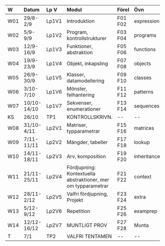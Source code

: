 | W   | Datum       | Lp V  | Modul | Förel   | Övn         | Lab         |
|:----|:------------|:------|:--|:--------|:------------|:------------|
| W01 | 29/8-2/9    | Lp1V1 | Introduktion | F01 F02 | expressions | kojo        |
| W02 | 5/9-9/9     | Lp1V2 | Program, kontrollstrukturer | F03 F04 | programs    | --          |
| W03 | 12/9-16/9   | Lp1V3 | Funktioner, abstraktion | F05 F06 | functions   | irritext    |
| W04 | 19/9-23/9   | Lp1V4 | Objekt, inkapsling | F07 F08 | objects     | blockmole   |
| W05 | 26/9-30/9   | Lp1V5 | Klasser, datamodellering | F09 F10 | classes     | --          |
| W06 | 3/10-7/10   | Lp1V6 | Mönster, felhantering | F11 F12 | patterns    | blockbattle |
| W07 | 10/10-14/10 | Lp1V7 | Sekvenser, enumerationer | F13 F14 | sequences   | shuffle     |
| KS  | 26/10       | TP1   | KONTROLLSKRIVN. | --      | --          | --          |
| W08 | 31/10-4/11  | Lp2V1 | Matriser, typparametrar | F15 F16 | matrices    | life        |
| W09 | 7/11-11/11  | Lp2V2 | Mängder, tabeller | F17 F18 | lookup      | words       |
| W10 | 14/11-18/11 | Lp2V3 | Arv, komposition | F19 F20 | inheritance | snake0      |
| W11 | 21/11-25/11 | Lp2V4 | Fördjupning: Kontextuella abstraktioner, mer om typparametrar | F21 F22 | context     | snake1      |
| W12 | 28/11-2/12  | Lp2V5 | Valfri fördjupning, Projekt | F23 F24 | extra       | Projekt0    |
| W13 | 5/12-9/12   | Lp2V6 | Repetition | F25 F26 | examprep    | Projekt1    |
| W14 | 12/12-16/12 | Lp2V7 | MUNTLIGT PROV | F27 F28 | Munta       | Munta       |
| T   | 7/1         | TP2   | VALFRI TENTAMEN | --      | --          | --          |